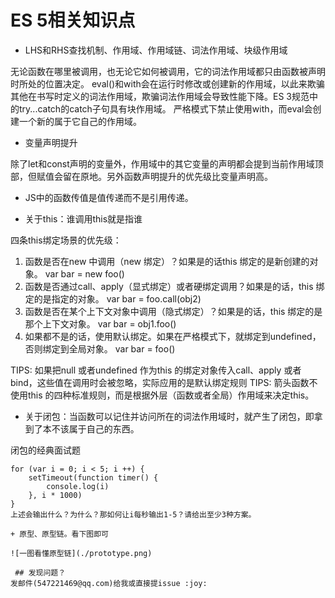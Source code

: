 # ES 5相关知识点

+ LHS和RHS查找机制、作用域、作用域链、词法作用域、块级作用域

无论函数在哪里被调用，也无论它如何被调用，它的词法作用域都只由函数被声明时所处的位置决定。
eval()和with会在运行时修改或创建新的作用域，以此来欺骗其他在书写时定义的词法作用域，欺骗词法作用域会导致性能下降。ES 3规范中的try...catch的catch子句具有块作用域。
严格模式下禁止使用with，而eval会创建一个新的属于它自己的作用域。

+ 变量声明提升

除了let和const声明的变量外，作用域中的其它变量的声明都会提到当前作用域顶部，但赋值会留在原地。另外函数声明提升的优先级比变量声明高。

+ JS中的函数传值是值传递而不是引用传递。

+ 关于this：谁调用this就是指谁

四条this绑定场景的优先级：
1. 函数是否在new 中调用（new 绑定）？如果是的话this 绑定的是新创建的对象。
var bar = new foo()
2. 函数是否通过call、apply（显式绑定）或者硬绑定调用？如果是的话，this 绑定的是指定的对象。
var bar = foo.call(obj2)
3. 函数是否在某个上下文对象中调用（隐式绑定）？如果是的话，this 绑定的是那个上下文对象。
var bar = obj1.foo()
4. 如果都不是的话，使用默认绑定。如果在严格模式下，就绑定到undefined，否则绑定到全局对象。
var bar = foo()

TIPS: 如果把null 或者undefined 作为this 的绑定对象传入call、apply 或者bind，这些值在调用时会被忽略，实际应用的是默认绑定规则
TIPS: 箭头函数不使用this 的四种标准规则，而是根据外层（函数或者全局）作用域来决定this。

+ 关于闭包：当函数可以记住并访问所在的词法作用域时，就产生了闭包，即拿到了本不该属于自己的东西。

闭包的经典面试题
```
for (var i = 0; i < 5; i ++) {
	setTimeout(function timer() {
		console.log(i)
	}, i * 1000)
}
上述会输出什么？为什么？那如何让i每秒输出1-5？请给出至少3种方案。

+ 原型、原型链。看下图即可

![一图看懂原型链](./prototype.png)

 ## 发现问题？
发邮件(547221469@qq.com)给我或直接提issue :joy: